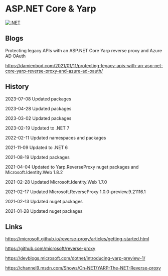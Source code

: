 # ASP.NET Core & Yarp

[![.NET](https://github.com/damienbod/AspNetCoreYarp/workflows/.NET/badge.svg)](https://github.com/damienbod/AspNetCoreYarp/actions?query=workflow%3A.NET) 

## Blogs

Protecting legacy APIs with an ASP.NET Core Yarp reverse proxy and Azure AD OAuth

https://damienbod.com/2021/01/11/protecting-legacy-apis-with-an-asp-net-core-yarp-reverse-proxy-and-azure-ad-oauth/

## History

2023-07-08 Updated packages

2023-04-28 Updated packages

2023-03-02 Updated packages

2023-02-19 Updated to .NET 7

2022-02-11 Updated namespaces and packages

2021-11-09 Updated to .NET 6

2021-08-19 Updated packages

2021-04-04 Updated to Yarp.ReverseProxy nuget packages and  Microsoft.Identity.Web 1.8.2

2021-02-28 Updated Microsoft.Identity.Web 1.7.0

2021-02-17 Updated Microsoft.ReverseProxy 1.0.0-preview.9.21116.1

2021-02-13 Updated nuget packages

2021-01-28 Updated nuget packages

## Links

https://microsoft.github.io/reverse-proxy/articles/getting-started.html

https://github.com/microsoft/reverse-proxy

https://devblogs.microsoft.com/dotnet/introducing-yarp-preview-1/

https://channel9.msdn.com/Shows/On-NET/YARP-The-NET-Reverse-proxy

